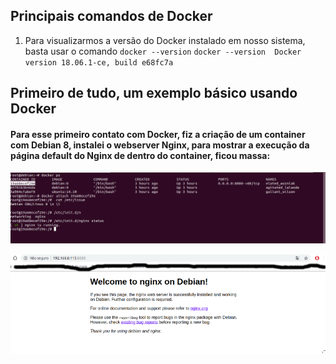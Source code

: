 ## Principais comandos de Docker

1) Para visualizarmos a versão do Docker instalado em nosso sistema, basta usar o comando `docker --version`
`docker --version 
Docker version 18.06.1-ce, build e68fc7a`





## Primeiro de tudo, um exemplo básico usando Docker

#### Para esse primeiro contato com Docker, fiz a criação de um container com Debian 8, instalei o webserver Nginx, para mostrar a execução da página default do Nginx de dentro do container, ficou massa:

![Docker](images/docker1.png)

![Docker](images/docker.png)
